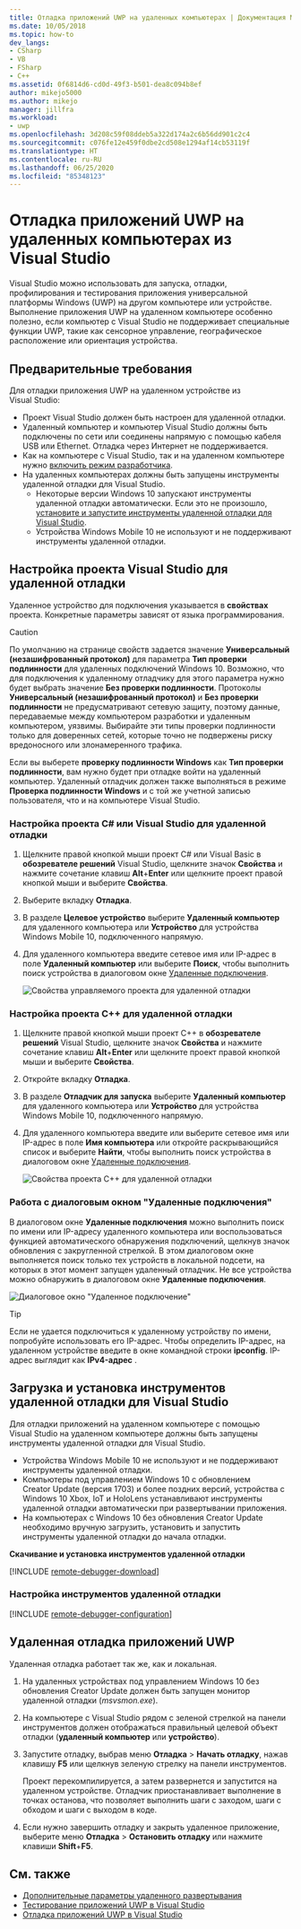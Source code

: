 ```yaml
---
title: Отладка приложений UWP на удаленных компьютерах | Документация Майкрософт
ms.date: 10/05/2018
ms.topic: how-to
dev_langs:
- CSharp
- VB
- FSharp
- C++
ms.assetid: 0f6814d6-cd0d-49f3-b501-dea8c094b8ef
author: mikejo5000
ms.author: mikejo
manager: jillfra
ms.workload:
- uwp
ms.openlocfilehash: 3d208c59f08ddeb5a322d174a2c6b56dd901c2c4
ms.sourcegitcommit: c076fe12e459f0dbe2cd508e1294af14cb53119f
ms.translationtype: HT
ms.contentlocale: ru-RU
ms.lasthandoff: 06/25/2020
ms.locfileid: "85348123"
---
```

# <a name="debug-uwp-apps-on-remote-machines-from-visual-studio"></a>Отладка приложений UWP на удаленных компьютерах из Visual Studio

Visual Studio можно использовать для запуска, отладки, профилирования и тестирования приложения универсальной платформы Windows (UWP) на другом компьютере или устройстве. Выполнение приложения UWP на удаленном компьютере особенно полезно, если компьютер с Visual Studio не поддерживает специальные функции UWP, такие как сенсорное управление, географическое расположение или ориентация устройства.

## <a name="prerequisites"></a><a name="BKMK_Prerequisites"></a> Предварительные требования

Для отладки приложения UWP на удаленном устройстве из Visual Studio:

- Проект Visual Studio должен быть настроен для удаленной отладки.
- Удаленный компьютер и компьютер Visual Studio должны быть подключены по сети или соединены напрямую с помощью кабеля USB или Ethernet. Отладка через Интернет не поддерживается.
- Как на компьютере с Visual Studio, так и на удаленном компьютере нужно [включить режим разработчика](/windows/uwp/get-started/enable-your-device-for-development).
- На удаленных компьютерах должны быть запущены инструменты удаленной отладки для Visual Studio.
  - Некоторые версии Windows 10 запускают инструменты удаленной отладки автоматически. Если это не произошло, [установите и запустите инструменты удаленной отладки для Visual Studio](#BKMK_download).
  - Устройства Windows Mobile 10 не используют и не поддерживают инструменты удаленной отладки.

## <a name="configure-a-visual-studio-project-for-remote-debugging"></a><a name="BKMK_ConnectVS"></a> Настройка проекта Visual Studio для удаленной отладки
<a name="BKMK_DirectConnect"></a> Удаленное устройство для подключения указывается в **свойствах** проекта. Конкретные параметры зависят от языка программирования.

> [!CAUTION]
> По умолчанию на странице свойств задается значение **Универсальный (незашифрованный протокол)** для параметра **Тип проверки подлинности** для удаленных подключений Windows 10. Возможно, что для подключения к удаленному отладчику для этого параметра нужно будет выбрать значение **Без проверки подлинности**. Протоколы **Универсальный (незашифрованный протокол)** и **Без проверки подлинности** не предусматривают сетевую защиту, поэтому данные, передаваемые между компьютером разработки и удаленным компьютером, уязвимы. Выбирайте эти типы проверки подлинности только для доверенных сетей, которые точно не подвержены риску вредоносного или злонамеренного трафика.
>
>Если вы выберете **проверку подлинности Windows** как **Тип проверки подлинности**, вам нужно будет при отладке войти на удаленный компьютер. Удаленный отладчик должен также выполняться в режиме **Проверка подлинности Windows** и с той же учетной записью пользователя, что и на компьютере Visual Studio.

### <a name="configure-a-c-or-visual-basic-project-for-remote-debugging"></a><a name="BKMK_Choosing_the_remote_device_for_C__and_Visual_Basic_projects"></a> Настройка проекта C# или Visual Studio для удаленной отладки

1. Щелкните правой кнопкой мыши проект C# или Visual Basic в **обозревателе решений** Visual Studio, щелкните значок **Свойства** и нажмите сочетание клавиш **Alt**+**Enter** или щелкните проект правой кнопкой мыши и выберите **Свойства**.

1. Выберите вкладку **Отладка**.

1. В разделе **Целевое устройство** выберите **Удаленный компьютер** для удаленного компьютера или **Устройство** для устройства Windows Mobile 10, подключенного напрямую.

1. Для удаленного компьютера введите сетевое имя или IP-адрес в поле **Удаленный компьютер** или выберите **Поиск**, чтобы выполнить поиск устройства в диалоговом окне [Удаленные подключения](#remote-connections).

    ![Свойства управляемого проекта для удаленной отладки](../debugger/media/vsrun_managed_projprop_remote.png "Свойства управляемого проекта отладки")

### <a name="configure-a-c-project-for-remote-debugging"></a><a name="BKMK_Choosing_the_remote_device_for_JavaScript_and_C___projects"></a> Настройка проекта C++ для удаленной отладки

1. Щелкните правой кнопкой мыши проект C++ в **обозревателе решений** Visual Studio, щелкните значок **Свойства** и нажмите сочетание клавиш **Alt**+**Enter** или щелкните проект правой кнопкой мыши и выберите **Свойства**.

1. Откройте вкладку **Отладка**.

3. В разделе **Отладчик для запуска** выберите **Удаленный компьютер** для удаленного компьютера или **Устройство** для устройства Windows Mobile 10, подключенного напрямую.

1. Для удаленного компьютера введите или выберите сетевое имя или IP-адрес в поле **Имя компьютера** или откройте раскрывающийся список и выберите **Найти**, чтобы выполнить поиск устройства в диалоговом окне [Удаленные подключения](#remote-connections).

    ![Свойства проекта C++ для удаленной отладки](../debugger/media/vsrun_cpp_projprop_remote.png "Свойства проекта отладки C++")

### <a name="use-the-remote-connections-dialog-box"></a><a name="remote-connections"></a> Работа с диалоговым окном "Удаленные подключения"

В диалоговом окне **Удаленные подключения** можно выполнить поиск по имени или IP-адресу удаленного компьютера или воспользоваться функцией автоматического обнаружения подключений, щелкнув значок обновления с закругленной стрелкой. В этом диалоговом окне выполняется поиск только тех устройств в локальной подсети, на которых в этот момент запущен удаленный отладчик. Не все устройства можно обнаружить в диалоговом окне **Удаленные подключения**.

 ![Диалоговое окно "Удаленное подключение"](../debugger/media/vsrun_selectremotedebuggerdlg.png "Диалоговое окно Удаленные подключения")

>[!TIP]
>Если не удается подключиться к удаленному устройству по имени, попробуйте использовать его IP-адрес. Чтобы определить IP-адрес, на удаленном устройстве введите в окне командной строки **ipconfig**. IP-адрес выглядит как **IPv4-адрес** .

## <a name="download-and-install-the-remote-tools-for-visual-studio"></a><a name="BKMK_download"></a> Загрузка и установка инструментов удаленной отладки для Visual Studio

Для отладки приложений на удаленном компьютере с помощью Visual Studio на удаленном компьютере должны быть запущены инструменты удаленной отладки для Visual Studio.

- Устройства Windows Mobile 10 не используют и не поддерживают инструменты удаленной отладки.
- Компьютеры под управлением Windows 10 с обновлением Creator Update (версия 1703) и более поздних версий, устройства с Windows 10 Xbox, IoT и HoloLens устанавливают инструменты удаленной отладки автоматически при развертывании приложения.
- На компьютерах с Windows 10 без обновления Creator Update необходимо вручную загрузить, установить и запустить инструменты удаленной отладки до начала отладки.

**Скачивание и установка инструментов удаленной отладки**

[!INCLUDE [remote-debugger-download](../debugger/includes/remote-debugger-download.md)]

### <a name="configure-the-remote-tools"></a><a name="BKMK_setup"></a> Настройка инструментов удаленной отладки

[!INCLUDE [remote-debugger-configuration](../debugger/includes/remote-debugger-configuration.md)]

## <a name="debug-uwp-apps-remotely"></a><a name="BKMK_RunRemoteDebug"></a> Удаленная отладка приложений UWP

Удаленная отладка работает так же, как и локальная.

1. На удаленных устройствах под управлением Windows 10 без обновления Creator Update должен быть запущен монитор удаленной отладки (*msvsmon.exe*).

1. На компьютере с Visual Studio рядом с зеленой стрелкой на панели инструментов должен отображаться правильный целевой объект отладки (**удаленный компьютер** или **устройство**).

1. Запустите отладку, выбрав меню **Отладка** > **Начать отладку**, нажав клавишу **F5** или щелкнув зеленую стрелку на панели инструментов.

   Проект перекомпилируется, а затем развернется и запустится на удаленном устройстве. Отладчик приостанавливает выполнение в точках останова, что позволяет выполнить шаги с заходом, шаги с обходом и шаги с выходом в коде.

1. Если нужно завершить отладку и закрыть удаленное приложение, выберите меню **Отладка** > **Остановить отладку** или нажмите клавиши **Shift**+**F5**.

## <a name="see-also"></a>См. также
- [Дополнительные параметры удаленного развертывания](/windows/uwp/debug-test-perf/deploying-and-debugging-uwp-apps#advanced-remote-deployment-options)
- [Тестирование приложений UWP в Visual Studio](/visualstudio/test/create-and-run-unit-tests-for-a-store-app-in-visual-studio/)
- [Отладка приложений UWP в Visual Studio](debugging-windows-store-and-windows-universal-apps.md)
